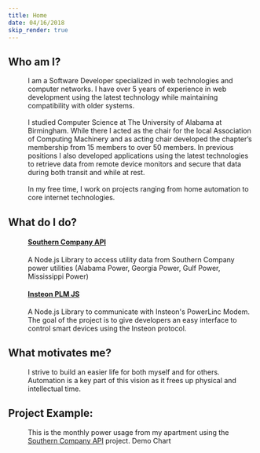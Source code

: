 ```yaml
---
title: Home
date: 04/16/2018
skip_render: true
---
```


<dl>
	<dt><h2>Who am I?</h2></dt>
	<dd>
		I am a Software Developer specialized in web technologies and computer networks. I have over 5 years of experience in web development using the latest technology while maintaining compatibility with older systems.<br/><br/>
		I studied Computer Science at The University of Alabama at Birmingham. While there I acted as the chair for the local Association of Computing Machinery and as acting chair developed the chapter’s membership from 15 members to over 50 members. In previous positions I also developed applications using the latest technologies to retrieve data from remote device monitors and secure that data during both transit and while at rest.<br/><br/>
		In my free time, I work on projects ranging from home automation to core internet technologies.
	</dd>
</dl>

<dl>
	<dt><h2>What do I do?</h2></dt>
	<dd>
		<div class="project">
			<h4><a href="https://github.com/apearson/southern-company-api" target="_blank">Southern Company API</a></h4>
			A Node.js Library to access utility data from Southern Company power utilities (Alabama Power, Georgia Power, Gulf Power, Mississippi Power)
		</div>
		<div class="project">
			<a href="https://github.com/apearson/insteon-plm" target="_blank"><h4>Insteon PLM JS</h4></a>
			A Node.js Library to communicate with Insteon's PowerLinc Modem. The goal of the project is to give developers an easy interface to control smart devices using the Insteon protocol.
		</div>
	</dd>
</dl>

<dl>
	<dt><h2>What motivates me?</h2></dt>
	<dd>
		I strive to build an easier life for both myself and for others.  Automation is a key part of this vision as it frees up physical and intellectual time.
	</dd>
</dl>

<dl>
	<dt><h2>Project Example:</h2></dt>
	<dd>
		This is the monthly power usage from my apartment using the <a href="https://github.com/apearson/southern-company-api" target="_blank">Southern Company API</a> project.
		<canvas>Demo Chart</canvas>
	</dd>
</dl>

<!-- Scripts -->
<script async src="/dist/main.js"></script>
